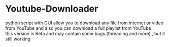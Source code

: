 # Youtube-Downloader
python script with GUI allow you to download any file from internet or video from YouTube and also you can download a full playlist from YouTube   
this version is Beta and may contain some bugs (threading and more) , but it still working
